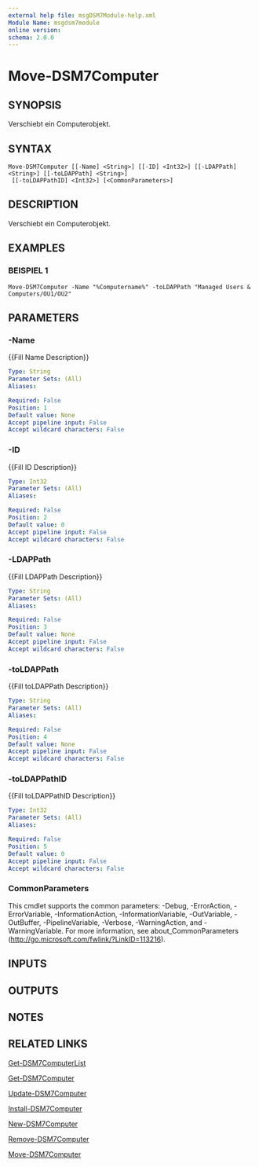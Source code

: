 ```yaml
---
external help file: msgDSM7Module-help.xml
Module Name: msgdsm7module
online version:
schema: 2.0.0
---
```


# Move-DSM7Computer

## SYNOPSIS
Verschiebt ein Computerobjekt.

## SYNTAX

```
Move-DSM7Computer [[-Name] <String>] [[-ID] <Int32>] [[-LDAPPath] <String>] [[-toLDAPPath] <String>]
 [[-toLDAPPathID] <Int32>] [<CommonParameters>]
```

## DESCRIPTION
Verschiebt ein Computerobjekt.

## EXAMPLES

### BEISPIEL 1
```
Move-DSM7Computer -Name "%Computername%" -toLDAPPath "Managed Users & Computers/OU1/OU2"
```

## PARAMETERS

### -Name
{{Fill Name Description}}

```yaml
Type: String
Parameter Sets: (All)
Aliases:

Required: False
Position: 1
Default value: None
Accept pipeline input: False
Accept wildcard characters: False
```

### -ID
{{Fill ID Description}}

```yaml
Type: Int32
Parameter Sets: (All)
Aliases:

Required: False
Position: 2
Default value: 0
Accept pipeline input: False
Accept wildcard characters: False
```

### -LDAPPath
{{Fill LDAPPath Description}}

```yaml
Type: String
Parameter Sets: (All)
Aliases:

Required: False
Position: 3
Default value: None
Accept pipeline input: False
Accept wildcard characters: False
```

### -toLDAPPath
{{Fill toLDAPPath Description}}

```yaml
Type: String
Parameter Sets: (All)
Aliases:

Required: False
Position: 4
Default value: None
Accept pipeline input: False
Accept wildcard characters: False
```

### -toLDAPPathID
{{Fill toLDAPPathID Description}}

```yaml
Type: Int32
Parameter Sets: (All)
Aliases:

Required: False
Position: 5
Default value: 0
Accept pipeline input: False
Accept wildcard characters: False
```

### CommonParameters
This cmdlet supports the common parameters: -Debug, -ErrorAction, -ErrorVariable, -InformationAction, -InformationVariable, -OutVariable, -OutBuffer, -PipelineVariable, -Verbose, -WarningAction, and -WarningVariable.
For more information, see about_CommonParameters (http://go.microsoft.com/fwlink/?LinkID=113216).

## INPUTS

## OUTPUTS

## NOTES

## RELATED LINKS

[Get-DSM7ComputerList]()

[Get-DSM7Computer]()

[Update-DSM7Computer]()

[Install-DSM7Computer]()

[New-DSM7Computer]()

[Remove-DSM7Computer]()

[Move-DSM7Computer]()


